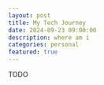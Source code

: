 ```yaml
---
layout: post
title: My Tech Journey
date: 2024-09-23 09:00:00
description: where am i
categories: personal
featured: true
---
```


TODO